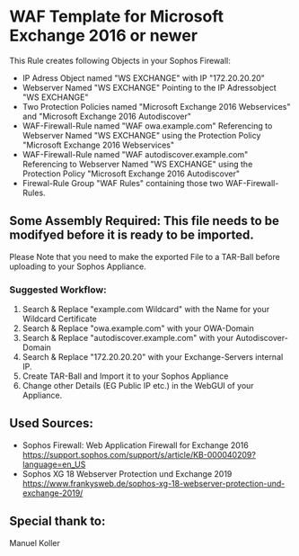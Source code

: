 # WAF Template for Microsoft Exchange 2016 or newer
This Rule creates following Objects in your Sophos Firewall:
* IP Adress Object named "WS EXCHANGE" with IP "172.20.20.20"
* Webserver Named "WS EXCHANGE" Pointing to the IP Adressobject "WS EXCHANGE"
* Two Protection Policies named "Microsoft Exchange 2016 Webservices" and "Microsoft Exchange 2016 Autodiscover"
* WAF-Firewall-Rule named "WAF owa.example.com" Referencing to Webserver Named "WS EXCHANGE" using the Protection Policy "Microsoft Exchange 2016 Webservices"
* WAF-Firewall-Rule named "WAF autodiscover.example.com" Referencing to Webserver Named "WS EXCHANGE" using the Protection Policy "Microsoft Exchange 2016 Autodiscover"
* Firewal-Rule Group "WAF Rules" containing those two WAF-Firewall-Rules.

## Some Assembly Required: This file needs to be modifyed before it is ready to be imported.
Please Note that you need to make the exported File to a TAR-Ball before uploading to your Sophos Appliance.
### Suggested Workflow:
1. Search & Replace "example.com Wildcard" with the Name for your Wildcard Certificate
2. Search & Replace "owa.example.com" with your OWA-Domain
3. Search & Replace "autodiscover.example.com" with your Autodiscover-Domain
4. Search & Replace "172.20.20.20" with your Exchange-Servers internal IP.
5. Create TAR-Ball and Import it to your Sophos Appliance
6. Change other Details (EG Public IP etc.) in the WebGUI of your Appliance.

## Used Sources:
* Sophos Firewall: Web Application Firewall for Exchange 2016 https://support.sophos.com/support/s/article/KB-000040209?language=en_US
* Sophos XG 18 Webserver Protection und Exchange 2019 https://www.frankysweb.de/sophos-xg-18-webserver-protection-und-exchange-2019/

## Special thank to:
Manuel Koller
